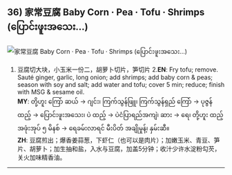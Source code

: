 ## 36) 家常豆腐 Baby Corn · Pea · Tofu · Shrimps (ပြောင်းဖူးအသေး…)
![家常豆腐 Baby Corn · Pea · Tofu · Shrimps (ပြောင်းဖူးအသေး…)](image/36.jpg)

1. 豆腐切大块，小玉米一份二，胡萝卜切片，笋切片 
2.**EN**: Fry tofu; remove. Sauté ginger, garlic, long onion; add shrimps; add baby corn & peas; season with soy and salt; add water and tofu; cover 5 min; reduce; finish with MSG & sesame oil.  
   **MY**: တို့ဟူး ကြော် ဆယ် → ဂျင်း၊ ကြက်သွန်ဖြူ၊ ကြက်သွန်ရှည် ကြော် → ပုဇွန် ထည့် → ပြောင်းဖူးအသေး၊ ပဲ ထည့် → ပဲငံပြာရည်အကျဲ၊ ဆား → ရေ၊ တို့ဟူး ထည့် အဖုံးအုပ် ၅ မိနစ် → ရေခမ်းလာရင် မီးပိတ် အချိုမှုန့်၊ နှမ်းဆီ။  
   **ZH**: 豆腐煎出；爆香姜蒜葱，下虾仁（也可以是肉片）；加嫩玉米、青豆、笋片、胡萝卜；加生抽和盐，入水与豆腐，加盖5分钟；收汁少许水淀粉勾芡，关火加味精香油。

---
